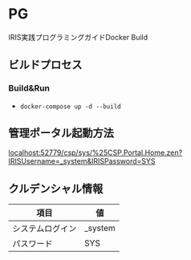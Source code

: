# PG

IRIS実践プログラミングガイドDocker Build


## ビルドプロセス

### Build&Run
* `docker-compose up -d --build`

## 管理ポータル起動方法

[localhost:52779/csp/sys/%25CSP.Portal.Home.zen?IRISUsername=_system&IRISPassword=SYS](http://localhost:52779/csp/sys/%25CSP.Portal.Home.zen?IRISUsername=_system&IRISPassword=SYS)

## クルデンシャル情報

|項目           |値         |
|--------------|-----------|
|システムログイン |_system    |
|パスワード　	 |SYS  |